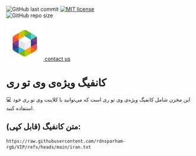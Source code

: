 ![GitHub last commit](https://img.shields.io/github/last-commit/rdnsparham-rgb/Parham.svg) 
[![MIT license](https://img.shields.io/badge/License-MIT-blue.svg)](https://lbesson.mit-license.org/)  
![GitHub repo size](https://img.shields.io/github/repo-size/rdnsparham-rgb/Parham)  

<a href="https://Rubika.ir/Vps_plus" target="_blank">
  <img src="https://raw.githubusercontent.com/rdnsparham-rgb/VIP/refs/heads/main/InShot_%DB%B2%DB%B0%DB%B2%DB%B5%DB%B1%DB%B0%DB%B2%DB%B1_%DB%B1%DB%B1%DB%B4%DB%B9%DB%B0%DB%B1%DB%B2%DB%B3%DB%B5.png" alt="Rubika" width="100" height="100"> contact us
</a>

# کانفیگ ویژه‌ی وی تو ری
💻 این مخزن شامل کانفیگ ویژه‌ی وی تو ری است که می‌توانید با کلاینت وی تو ری خود استفاده کنید.

## متن کانفیگ (قابل کپی):

```text
https://raw.githubusercontent.com/rdnsparham-rgb/VIP/refs/heads/main/iran.txt
